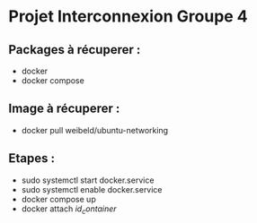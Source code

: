 # Projet Interconnexion Groupe 4

## Packages à récuperer :
  - docker
  - docker compose

## Image à récuperer :
  - docker pull weibeld/ubuntu-networking

## Etapes : 
  - sudo systemctl start docker.service     <!-- Lancer docker -->
  - sudo systemctl enable docker.service    <!-- Lancer automatiquement docker au démarrage -->
  - docker compose up                       <!-- Lance les containers -->
  - docker attach $id_container$            <!-- Ouvre le container -->